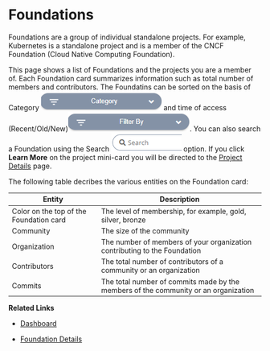 # Foundations

Foundations are a group of individual standalone projects. For example, Kubernetes is a standalone project  and is a member of the CNCF Foundation (Cloud Native Computing Foundation).

This page shows a list of Foundations and the projects you are a member of. Each Foundation card summarizes information such as total number of members and contributors. The Foundatins can be sorted on the basis of Category ![Category](imgs/category.png) and time of access (Recent/Old/New)![Filter by](imgs/Filter_by.png). You can also search a Foundation using the Search ![Search](imgs/search_foundation.png) option. If you click **Learn More** on the project mini-card you will be directed to the [Project Details](https://github.com/communitybridge/communitybridge.github.io/blob/master/Foundation/project_details.md) page.

The following table decribes the various entities on the Foundation card:

|Entity|Description|
|---|---|
|Color on the top of the Foundation card|The level of membership, for example, gold, silver, bronze|
|Community|The size of the community|
|Organization|The number of members of your organization contributing to the Foundation|
|Contributors|The total number of contributors of a community or an organization|
|Commits|The total number of commits made by the members of the community or an organization|


**Related Links**

 - [Dashboard](https://github.com/communitybridge/communitybridge.github.io/blob/master/Dashboard/dashboard.md)
 
 - [Foundation Details](https://github.com/communitybridge/communitybridge.github.io/blob/master/Foundation/foundation_details.md)

